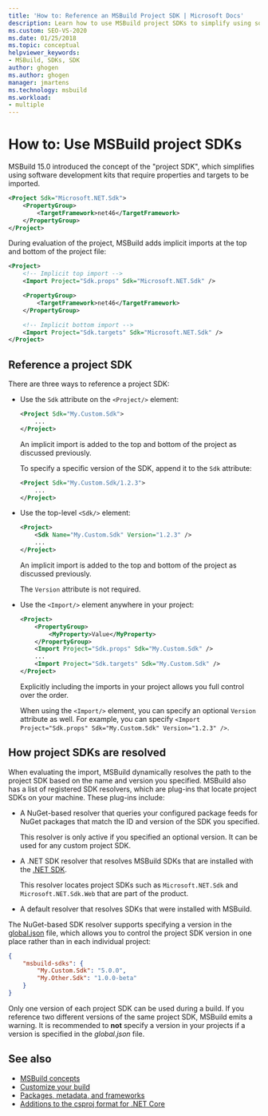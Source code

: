 ```yaml
---
title: 'How to: Reference an MSBuild Project SDK | Microsoft Docs'
description: Learn how to use MSBuild project SDKs to simplify using software development kits that require properties and targets to be imported.
ms.custom: SEO-VS-2020
ms.date: 01/25/2018
ms.topic: conceptual
helpviewer_keywords:
- MSBuild, SDKs, SDK
author: ghogen
ms.author: ghogen
manager: jmartens
ms.technology: msbuild
ms.workload:
- multiple
---
```

# How to: Use MSBuild project SDKs

MSBuild 15.0 introduced the concept of the "project SDK", which simplifies using software development kits that require properties and targets to be imported.

```xml
<Project Sdk="Microsoft.NET.Sdk">
    <PropertyGroup>
        <TargetFramework>net46</TargetFramework>
    </PropertyGroup>
</Project>
```

During evaluation of the project, MSBuild adds implicit imports at the top and bottom of the project file:

```xml
<Project>
    <!-- Implicit top import -->
    <Import Project="Sdk.props" Sdk="Microsoft.NET.Sdk" />

    <PropertyGroup>
        <TargetFramework>net46</TargetFramework>
    </PropertyGroup>

    <!-- Implicit bottom import -->
    <Import Project="Sdk.targets" Sdk="Microsoft.NET.Sdk" />
</Project>
```

## Reference a project SDK

There are three ways to reference a project SDK:

- Use the `Sdk` attribute on the `<Project/>` element:

    ```xml
    <Project Sdk="My.Custom.Sdk">
        ...
    </Project>
    ```

    An implicit import is added to the top and bottom of the project as discussed previously.
    
    To specify a specific version of the SDK, append it to the `Sdk` attribute:

    ```xml
    <Project Sdk="My.Custom.Sdk/1.2.3">
        ...
    </Project>
    ```

- Use the top-level `<Sdk/>` element:

    ```xml
    <Project>
        <Sdk Name="My.Custom.Sdk" Version="1.2.3" />
        ...
    </Project>
   ```

   An implicit import is added to the top and bottom of the project as discussed previously.
   
   The `Version` attribute is not required.

- Use the `<Import/>` element anywhere in your project:

    ```xml
    <Project>
        <PropertyGroup>
            <MyProperty>Value</MyProperty>
        </PropertyGroup>
        <Import Project="Sdk.props" Sdk="My.Custom.Sdk" />
        ...
        <Import Project="Sdk.targets" Sdk="My.Custom.Sdk" />
    </Project>
   ```

   Explicitly including the imports in your project allows you full control over the order.

   When using the `<Import/>` element, you can specify an optional `Version` attribute as well. For example, you can specify `<Import Project="Sdk.props" Sdk="My.Custom.Sdk" Version="1.2.3" />`.

## How project SDKs are resolved

When evaluating the import, MSBuild dynamically resolves the path to the project SDK based on the name and version you specified.  MSBuild also has a list of registered SDK resolvers, which are plug-ins that locate project SDKs on your machine. These plug-ins include:

- A NuGet-based resolver that queries your configured package feeds for NuGet packages that match the ID and version of the SDK you specified.

   This resolver is only active if you specified an optional version. It can be used for any custom project SDK.
   
- A .NET SDK resolver that resolves MSBuild SDKs that are installed with the [.NET SDK](/dotnet/core/sdk/).

   This resolver locates project SDKs such as `Microsoft.NET.Sdk` and `Microsoft.NET.Sdk.Web` that are part of the product.
   
- A default resolver that resolves SDKs that were installed with MSBuild.

The NuGet-based SDK resolver supports specifying a version in the [global.json](/dotnet/core/tools/global-json) file, which allows you to control the project SDK version in one place rather than in each individual project:

```json
{
    "msbuild-sdks": {
        "My.Custom.Sdk": "5.0.0",
        "My.Other.Sdk": "1.0.0-beta"
    }
}
```

Only one version of each project SDK can be used during a build. If you reference two different versions of the same project SDK, MSBuild emits a warning. It is recommended to **not** specify a version in your projects if a version is specified in the *global.json* file.

## See also

- [MSBuild concepts](../msbuild/msbuild-concepts.md)
- [Customize your build](../msbuild/customize-your-build.md)
- [Packages, metadata, and frameworks](/dotnet/core/packages)
- [Additions to the csproj format for .NET Core](/dotnet/core/tools/csproj)
